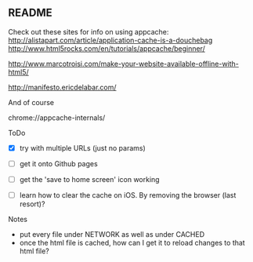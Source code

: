 ## README

Check out these sites for info on using appcache:
http://alistapart.com/article/application-cache-is-a-douchebag
http://www.html5rocks.com/en/tutorials/appcache/beginner/

http://www.marcotroisi.com/make-your-website-available-offline-with-html5/

http://manifesto.ericdelabar.com/

And of course

chrome://appcache-internals/



ToDo

- [X] try with multiple URLs (just no params)
- [ ] get it onto Github pages
- [ ] get the 'save to home screen' icon working
- [ ] learn how to clear the cache on iOS. By removing the browser (last resort)?


Notes

- put every file under NETWORK as well as under CACHED
- once the html file is cached, how can I get it to reload changes to that html file?